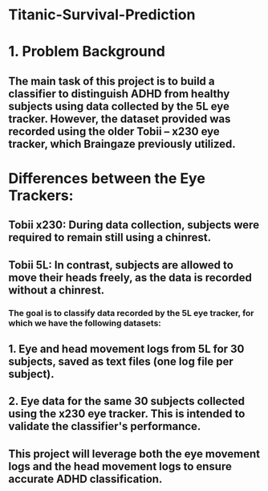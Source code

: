# Titanic-Survival-Prediction
# **1. Problem Background** 

## The main task of this project is to build a classifier to distinguish ADHD from healthy subjects using data collected by the 5L eye tracker. However, the dataset provided was recorded using the older Tobii – x230 eye tracker, which Braingaze previously utilized.

# Differences between the Eye Trackers:
## Tobii x230: During data collection, subjects were required to remain still using a chinrest.
## Tobii 5L: In contrast, subjects are allowed to move their heads freely, as the data is recorded without a chinrest.
### The goal is to classify data recorded by the 5L eye tracker, for which we have the following datasets:

## 1. Eye and head movement logs from 5L for 30 subjects, saved as text files (one log file per subject).
## 2. Eye data for the same 30 subjects collected using the x230 eye tracker. This is intended to validate the classifier's performance.
## This project will leverage both the eye movement logs and the head movement logs to ensure accurate ADHD classification.
